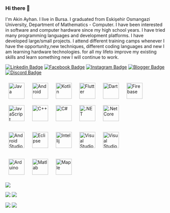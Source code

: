 ### Hi there 👋

I'm Akin Ayhan. I live in Bursa. I graduated from Eskişehir Osmangazi University, Department of Mathematics - Computer. I have been interested in software and computer hardware since my high school years. I have tried many programming languages and development platforms. I have developed large/small projects. I attend different training camps whenever I have the opportunity,new techniques, different coding languages and new I am learning hardware technologies. for all my lifeto improve my existing skills and learn something new I will continue to work.

[![Linkedin Badge](https://img.shields.io/badge/LinkedIn-0077B5?style=for-the-badge&logo=linkedin&logoColor=white&link=link)](https://www.linkedin.com/in/akinayhan/)
[![Facebook Badge](https://img.shields.io/badge/Facebook-1877F2?style=for-the-badge&logo=facebook&logoColor=white&link=link)](https://www.facebook.com/akinayhan1694)
[![Instagram Badge](https://img.shields.io/badge/Instagram-E4405F?style=for-the-badge&logo=instagram&logoColor=white&link=link)](https://www.facebook.com/akinayhan1694) 
[![Blogger Badge](https://img.shields.io/badge/Blogger-FF5722?style=for-the-badge&logo=blogger&logoColor=white&link=link)](https://akinayhan.com/)
[![Discord Badge](https://img.shields.io/badge/Discord-5865F2?style=for-the-badge&logo=discord&logoColor=white&link=link)](https://akinayhan.com/)



<a href="https://www.java.com/" target="_blank"><img style="margin: 10px" src="https://profilinator.rishav.dev/skills-assets/java-original-wordmark.svg" alt="Java" height="50" /></a>
<a href="https://www.android.com/intl/en_in/" target="_blank"><img style="margin: 10px" src="https://profilinator.rishav.dev/skills-assets/android-original-wordmark.svg" alt="Android" height="50" /></a>
<a href="https://kotlinlang.org/" target="_blank"><img style="margin: 10px" src="https://profilinator.rishav.dev/skills-assets/kotlinlang-icon.svg" alt="Kotlin" height="50" /></a>
<a href="https://flutter.dev/" target="_blank"><img style="margin: 10px" src="https://profilinator.rishav.dev/skills-assets/flutterio-icon.svg" alt="Flutter" height="50" /></a>
<a href="https://dart.dev/" target="_blank"><img style="margin: 10px" src="https://profilinator.rishav.dev/skills-assets/dartlang-icon.svg" alt="Dart" height="50" /></a>
<a href="https://firebase.google.com/" target="_blank"><img style="margin: 10px" src="https://profilinator.rishav.dev/skills-assets/firebase.png" alt="Firebase" height="50" /></a>
<a href="https://www.javascript.com/" target="_blank"><img style="margin: 10px" src="https://profilinator.rishav.dev/skills-assets/javascript-original.svg" alt="JavaScript" height="50" /></a>
<a href="https://www.cplusplus.com/" target="_blank"><img style="margin: 10px" src="https://profilinator.rishav.dev/skills-assets/cplusplus-original.svg" alt="C++" height="50" /></a>
<a href="https://docs.microsoft.com/en-us/dotnet/csharp/" target="_blank"><img style="margin: 10px" src="https://profilinator.rishav.dev/skills-assets/csharp-original.svg" alt="C#" height="50" /></a>
<a href="https://dotnet.microsoft.com/download/dotnet-framework" target="_blank"><img style="margin: 10px" src="https://profilinator.rishav.dev/skills-assets/dot-net-original-wordmark.svg" alt=".NET" height="50" /></a>
<a href="https://dotnet.microsoft.com/download" target="_blank"><img style="margin: 10px" src="https://profilinator.rishav.dev/skills-assets/dotnetcore.png" alt=".Net Core" height="50" /></a>


<a href="https://developer.android.com/studio" target="_blank"><img style="margin: 10px" src="https://developer.android.com/static/images/logos/android.svg" alt="Android Studio" height="50" /></a>
<a href="https://www.eclipse.org/downloads/assets/public/images/logo-eclipse.png" target="_blank"><img style="margin: 10px" src="https://www.eclipse.org/downloads/assets/public/images/logo-eclipse.png" alt="Eclipse" height="50" /></a>
<a href="https://www.jetbrains.com/idea/" target="_blank"><img style="margin: 10px" src="https://www.jetbrains.com/idea/img/idea-edu.svg" alt="Intellij" height="50" /></a>
<a href="https://visualstudio.microsoft.com/tr/" target="_blank"><img style="margin: 10px" src="https://visualstudio.microsoft.com/wp-content/uploads/2021/10/Product-Icon.svg" alt="Visual Studio" height="50" /></a>
<a href="https://visualstudio.microsoft.com/tr/" target="_blank"><img style="margin: 10px" src="https://visualstudio.microsoft.com/wp-content/uploads/2019/09/vs-code-responsive-01-1.png" alt="Visual Studio Code" height="50" /></a>

<a href="https://www.arduino.cc/" target="_blank"><img style="margin: 10px" src="https://profilinator.rishav.dev/skills-assets/arduino.png" alt="Arduino" height="50" /></a>
<a href="https://www.mathworks.com/products/matlab.html" target="_blank"><img style="margin: 10px" src="https://login.mathworks.com/embedded-login/images/pic-header-mathworks-logo.svg" alt="Matlab" height="50" /></a>
<a href="https://www.maplesoft.com/" target="_blank"><img style="margin: 10px" src="https://www.maplesoft.com/images2015/Maplesoft_logo2x.png" alt="Maple" height="50" /></a>



![](http://github-profile-summary-cards.vercel.app/api/cards/profile-details?username=akinayhan&theme=2077)

![](http://github-profile-summary-cards.vercel.app/api/cards/repos-per-language?username=akinayhan&theme=2077)
![](http://github-profile-summary-cards.vercel.app/api/cards/most-commit-language?username=akinayhan&theme=2077)

![](http://github-profile-summary-cards.vercel.app/api/cards/stats?username=akinayhan&theme=2077)
![](http://github-profile-summary-cards.vercel.app/api/cards/productive-time?username=akinayhan&theme=2077&utcOffset=8)


